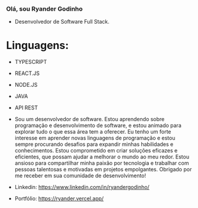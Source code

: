 ### Olá, sou Ryander Godinho

- Desenvolvedor de Software Full Stack.

# Linguagens:
- TYPESCRIPT
- REACT.JS
- NODE.JS
- JAVA
- API REST

- Sou um desenvolvedor de software. Estou aprendendo sobre programação e desenvolvimento de software, e estou animado para explorar tudo o que essa área tem a oferecer. Eu tenho um forte interesse em aprender novas linguagens de programação e estou sempre procurando desafios para expandir minhas habilidades e conhecimentos. Estou comprometido em criar soluções eficazes e eficientes, que possam ajudar a melhorar o mundo ao meu redor. Estou ansioso para compartilhar minha paixão por tecnologia e trabalhar com pessoas talentosas e motivadas em projetos empolgantes. Obrigado por me receber em sua comunidade de desenvolvimento!

- Linkedin:
https://www.linkedin.com/in/ryandergodinho/
- Portfólio:
https://ryander.vercel.app/
